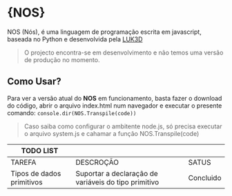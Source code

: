 # {NOS}

NOS (Nós), é uma linguagem de programação escrita em javascript, baseada no Python e desenvolvida pela [LUK3D](http://www.luk3d.com)

>O projecto encontra-se em desenvolvimento e não temos uma versão de produção no momento.

## Como Usar?

Para ver a versão atual do **NOS** em funcionamento, basta fazer o download do código, abrir o arquivo index.html num navegador e executar o presente comando:
`
console.dir(NOS.Transpile(code))
`
>Caso saiba como configurar o ambitente node.js, só precisa executar o arquivo system.js e cahamar a função NOS.Transpile(code)

|TODO LIST| | |
|------|----------|-------|
|TAREFA| DESCROÇÃO| SATUS |
|Tipos de dados primitivos| Suportar a declaração de variáveis do tipo primitivo | Concluido |